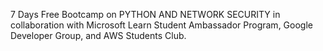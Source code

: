 7 Days Free Bootcamp on PYTHON AND NETWORK SECURITY in collaboration with Microsoft Learn Student Ambassador Program, Google Developer Group, and AWS Students Club.
 
